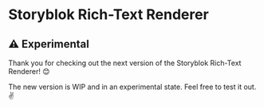 # Storyblok Rich-Text Renderer
## :warning: Experimental
Thank you for checking out the next version of the Storyblok Rich-Text Renderer! :blush:

The new version is WIP and in an experimental state. Feel free to test it out. :v:
